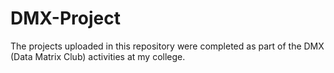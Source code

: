 # DMX-Project
The projects uploaded in this repository were completed as part of the DMX (Data Matrix Club) activities at my college.
